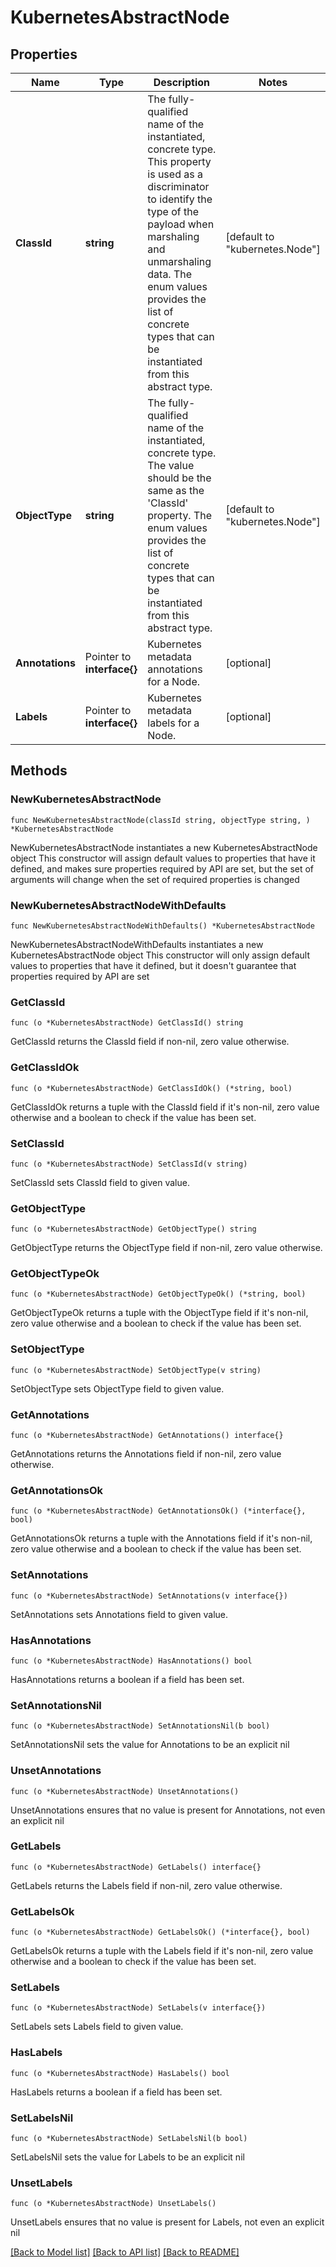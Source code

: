 # KubernetesAbstractNode

## Properties

Name | Type | Description | Notes
------------ | ------------- | ------------- | -------------
**ClassId** | **string** | The fully-qualified name of the instantiated, concrete type. This property is used as a discriminator to identify the type of the payload when marshaling and unmarshaling data. The enum values provides the list of concrete types that can be instantiated from this abstract type. | [default to "kubernetes.Node"]
**ObjectType** | **string** | The fully-qualified name of the instantiated, concrete type. The value should be the same as the &#39;ClassId&#39; property. The enum values provides the list of concrete types that can be instantiated from this abstract type. | [default to "kubernetes.Node"]
**Annotations** | Pointer to **interface{}** | Kubernetes metadata annotations for a Node. | [optional] 
**Labels** | Pointer to **interface{}** | Kubernetes metadata labels for a Node. | [optional] 

## Methods

### NewKubernetesAbstractNode

`func NewKubernetesAbstractNode(classId string, objectType string, ) *KubernetesAbstractNode`

NewKubernetesAbstractNode instantiates a new KubernetesAbstractNode object
This constructor will assign default values to properties that have it defined,
and makes sure properties required by API are set, but the set of arguments
will change when the set of required properties is changed

### NewKubernetesAbstractNodeWithDefaults

`func NewKubernetesAbstractNodeWithDefaults() *KubernetesAbstractNode`

NewKubernetesAbstractNodeWithDefaults instantiates a new KubernetesAbstractNode object
This constructor will only assign default values to properties that have it defined,
but it doesn't guarantee that properties required by API are set

### GetClassId

`func (o *KubernetesAbstractNode) GetClassId() string`

GetClassId returns the ClassId field if non-nil, zero value otherwise.

### GetClassIdOk

`func (o *KubernetesAbstractNode) GetClassIdOk() (*string, bool)`

GetClassIdOk returns a tuple with the ClassId field if it's non-nil, zero value otherwise
and a boolean to check if the value has been set.

### SetClassId

`func (o *KubernetesAbstractNode) SetClassId(v string)`

SetClassId sets ClassId field to given value.


### GetObjectType

`func (o *KubernetesAbstractNode) GetObjectType() string`

GetObjectType returns the ObjectType field if non-nil, zero value otherwise.

### GetObjectTypeOk

`func (o *KubernetesAbstractNode) GetObjectTypeOk() (*string, bool)`

GetObjectTypeOk returns a tuple with the ObjectType field if it's non-nil, zero value otherwise
and a boolean to check if the value has been set.

### SetObjectType

`func (o *KubernetesAbstractNode) SetObjectType(v string)`

SetObjectType sets ObjectType field to given value.


### GetAnnotations

`func (o *KubernetesAbstractNode) GetAnnotations() interface{}`

GetAnnotations returns the Annotations field if non-nil, zero value otherwise.

### GetAnnotationsOk

`func (o *KubernetesAbstractNode) GetAnnotationsOk() (*interface{}, bool)`

GetAnnotationsOk returns a tuple with the Annotations field if it's non-nil, zero value otherwise
and a boolean to check if the value has been set.

### SetAnnotations

`func (o *KubernetesAbstractNode) SetAnnotations(v interface{})`

SetAnnotations sets Annotations field to given value.

### HasAnnotations

`func (o *KubernetesAbstractNode) HasAnnotations() bool`

HasAnnotations returns a boolean if a field has been set.

### SetAnnotationsNil

`func (o *KubernetesAbstractNode) SetAnnotationsNil(b bool)`

 SetAnnotationsNil sets the value for Annotations to be an explicit nil

### UnsetAnnotations
`func (o *KubernetesAbstractNode) UnsetAnnotations()`

UnsetAnnotations ensures that no value is present for Annotations, not even an explicit nil
### GetLabels

`func (o *KubernetesAbstractNode) GetLabels() interface{}`

GetLabels returns the Labels field if non-nil, zero value otherwise.

### GetLabelsOk

`func (o *KubernetesAbstractNode) GetLabelsOk() (*interface{}, bool)`

GetLabelsOk returns a tuple with the Labels field if it's non-nil, zero value otherwise
and a boolean to check if the value has been set.

### SetLabels

`func (o *KubernetesAbstractNode) SetLabels(v interface{})`

SetLabels sets Labels field to given value.

### HasLabels

`func (o *KubernetesAbstractNode) HasLabels() bool`

HasLabels returns a boolean if a field has been set.

### SetLabelsNil

`func (o *KubernetesAbstractNode) SetLabelsNil(b bool)`

 SetLabelsNil sets the value for Labels to be an explicit nil

### UnsetLabels
`func (o *KubernetesAbstractNode) UnsetLabels()`

UnsetLabels ensures that no value is present for Labels, not even an explicit nil

[[Back to Model list]](../README.md#documentation-for-models) [[Back to API list]](../README.md#documentation-for-api-endpoints) [[Back to README]](../README.md)


